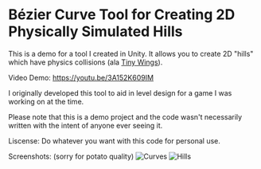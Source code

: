 # Bézier Curve Tool for Creating 2D Physically Simulated Hills

This is a demo for a tool I created in Unity. It allows you to create 2D "hills" which have physics collisions (ala [Tiny Wings](https://www.google.com/search?q=tiny+wings&source=lnms&tbm=isch&sa=X&ved=0ahUKEwjSvpezrqncAhVDWqwKHcGpBJwQ_AUICygC&biw=1440&bih=758#imgrc=DEBZXPcEKjSJLM:)).

Video Demo: https://youtu.be/3A152K609IM

I originally developed this tool to aid in level design for a game I was working on at the time.

Please note that this is a demo project and the code wasn't necessarily written with the intent of anyone ever seeing it.

Liscense: Do whatever you want with this code for personal use.

Screenshots: (sorry for potato quality)
![Curves](https://i.imgur.com/6pBOAxB.png)
![Hills](https://i.imgur.com/zoqEHja.png)
